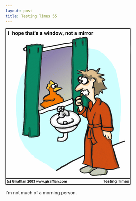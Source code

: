 ```yaml
---
layout: post
title: Testing Times 55
---
```

<img src="/images/tt0055.png">

I'm not much of a morning person. 